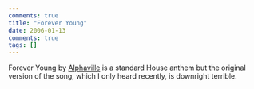 ```yaml
---
comments: true
title: "Forever Young"
date: 2006-01-13
comments: true
tags: []
---
```

Forever Young by <a href="http://www.allmusic.com/cg/amg.dll?p=amg&sql=11:wiaxlf3e5cqe">Alphaville</a> is a standard House anthem but the original version of the song, which I only heard recently, is downright terrible.
